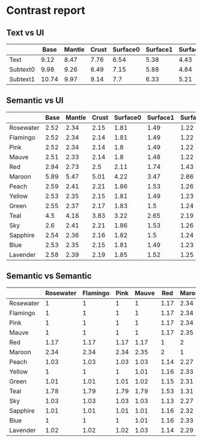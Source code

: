 # Contrast report

## Text vs UI
|          |   Base |   Mantle |   Crust |   Surface0 |   Surface1 |   Surface2 |   Overlay0 |   Overlay1 |   Overlay2 |
|----------|--------|----------|---------|------------|------------|------------|------------|------------|------------|
| Text     |   9.12 |     8.47 |    7.76 |       6.54 |       5.38 |       4.43 |       3.6  |       2.9  |       2.27 |
| Subtext0 |   9.98 |     9.26 |    8.49 |       7.15 |       5.88 |       4.84 |       3.94 |       3.17 |       2.48 |
| Subtext1 |  10.74 |     9.97 |    9.14 |       7.7  |       6.33 |       5.21 |       4.24 |       3.41 |       2.67 |

## Semantic vs UI
|           |   Base |   Mantle |   Crust |   Surface0 |   Surface1 |   Surface2 |   Overlay0 |   Overlay1 |   Overlay2 |
|-----------|--------|----------|---------|------------|------------|------------|------------|------------|------------|
| Rosewater |   2.52 |     2.34 |    2.15 |       1.81 |       1.49 |       1.22 |       1    |       1.25 |       1.59 |
| Flamingo  |   2.52 |     2.34 |    2.14 |       1.81 |       1.49 |       1.22 |       1    |       1.25 |       1.59 |
| Pink      |   2.52 |     2.34 |    2.14 |       1.8  |       1.49 |       1.22 |       1.01 |       1.25 |       1.59 |
| Mauve     |   2.51 |     2.33 |    2.14 |       1.8  |       1.48 |       1.22 |       1.01 |       1.25 |       1.6  |
| Red       |   2.94 |     2.73 |    2.5  |       2.11 |       1.74 |       1.43 |       1.16 |       1.07 |       1.36 |
| Maroon    |   5.89 |     5.47 |    5.01 |       4.22 |       3.47 |       2.86 |       2.33 |       1.87 |       1.47 |
| Peach     |   2.59 |     2.41 |    2.21 |       1.86 |       1.53 |       1.26 |       1.02 |       1.21 |       1.55 |
| Yellow    |   2.53 |     2.35 |    2.15 |       1.81 |       1.49 |       1.23 |       1    |       1.24 |       1.59 |
| Green     |   2.55 |     2.37 |    2.17 |       1.83 |       1.5  |       1.24 |       1.01 |       1.23 |       1.57 |
| Teal      |   4.5  |     4.18 |    3.83 |       3.22 |       2.65 |       2.19 |       1.78 |       1.43 |       1.12 |
| Sky       |   2.6  |     2.41 |    2.21 |       1.86 |       1.53 |       1.26 |       1.03 |       1.21 |       1.55 |
| Sapphire  |   2.54 |     2.36 |    2.16 |       1.82 |       1.5  |       1.24 |       1.01 |       1.24 |       1.58 |
| Blue      |   2.53 |     2.35 |    2.15 |       1.81 |       1.49 |       1.23 |       1    |       1.25 |       1.59 |
| Lavender  |   2.58 |     2.39 |    2.19 |       1.85 |       1.52 |       1.25 |       1.02 |       1.22 |       1.56 |

## Semantic vs Semantic
|           |   Rosewater |   Flamingo |   Pink |   Mauve |   Red |   Maroon |   Peach |   Yellow |   Green |   Teal |   Sky |   Sapphire |   Blue |   Lavender |
|-----------|-------------|------------|--------|---------|-------|----------|---------|----------|---------|--------|-------|------------|--------|------------|
| Rosewater |        1    |       1    |   1    |    1    |  1.17 |     2.34 |    1.03 |     1    |    1.01 |   1.78 |  1.03 |       1.01 |   1    |       1.02 |
| Flamingo  |        1    |       1    |   1    |    1    |  1.17 |     2.34 |    1.03 |     1    |    1.01 |   1.79 |  1.03 |       1.01 |   1    |       1.02 |
| Pink      |        1    |       1    |   1    |    1    |  1.17 |     2.34 |    1.03 |     1    |    1.01 |   1.79 |  1.03 |       1.01 |   1    |       1.02 |
| Mauve     |        1    |       1    |   1    |    1    |  1.17 |     2.35 |    1.03 |     1.01 |    1.02 |   1.79 |  1.03 |       1.01 |   1.01 |       1.03 |
| Red       |        1.17 |       1.17 |   1.17 |    1.17 |  1    |     2    |    1.14 |     1.16 |    1.15 |   1.53 |  1.13 |       1.16 |   1.16 |       1.14 |
| Maroon    |        2.34 |       2.34 |   2.34 |    2.35 |  2    |     1    |    2.27 |     2.33 |    2.31 |   1.31 |  2.27 |       2.32 |   2.33 |       2.29 |
| Peach     |        1.03 |       1.03 |   1.03 |    1.03 |  1.14 |     2.27 |    1    |     1.02 |    1.02 |   1.74 |  1    |       1.02 |   1.03 |       1.01 |
| Yellow    |        1    |       1    |   1    |    1.01 |  1.16 |     2.33 |    1.02 |     1    |    1.01 |   1.78 |  1.03 |       1.01 |   1    |       1.02 |
| Green     |        1.01 |       1.01 |   1.01 |    1.02 |  1.15 |     2.31 |    1.02 |     1.01 |    1    |   1.76 |  1.02 |       1    |   1.01 |       1.01 |
| Teal      |        1.78 |       1.79 |   1.79 |    1.79 |  1.53 |     1.31 |    1.74 |     1.78 |    1.76 |   1    |  1.73 |       1.77 |   1.78 |       1.75 |
| Sky       |        1.03 |       1.03 |   1.03 |    1.03 |  1.13 |     2.27 |    1    |     1.03 |    1.02 |   1.73 |  1    |       1.02 |   1.03 |       1.01 |
| Sapphire  |        1.01 |       1.01 |   1.01 |    1.01 |  1.16 |     2.32 |    1.02 |     1.01 |    1    |   1.77 |  1.02 |       1    |   1.01 |       1.01 |
| Blue      |        1    |       1    |   1    |    1.01 |  1.16 |     2.33 |    1.03 |     1    |    1.01 |   1.78 |  1.03 |       1.01 |   1    |       1.02 |
| Lavender  |        1.02 |       1.02 |   1.02 |    1.03 |  1.14 |     2.29 |    1.01 |     1.02 |    1.01 |   1.75 |  1.01 |       1.01 |   1.02 |       1    |
